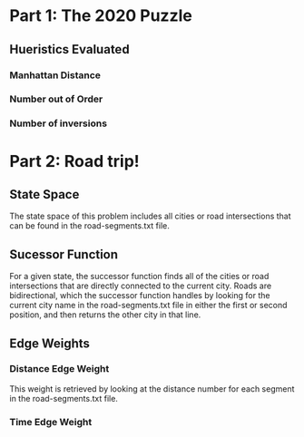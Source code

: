 # Part 1: The 2020 Puzzle

## Hueristics Evaluated

### Manhattan Distance

### Number out of Order

### Number of inversions

# Part 2: Road trip!

## State Space

The state space of this problem includes all cities or road intersections that can be found in the road-segments.txt file. 

## Sucessor Function

For a given state, the successor function finds all of the cities or road intersections that are directly connected to the current city. Roads are bidirectional, which the successor function handles by looking for the current city name in the road-segments.txt file in either the first or second position, and then returns the other city in that line. 

## Edge Weights

### Distance Edge Weight

This weight is retrieved by looking at the distance number for each segment in the road-segments.txt file.

### Time Edge Weight


